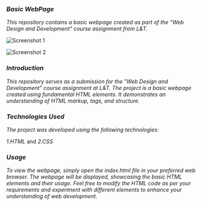 ### ***Basic WebPage***

*This repository contains a basic webpage created as part of the "Web Design and Development" course assignment from L&T.*


![Screenshot 1](https://github.com/jeyasri-senthil/Basic-WebPage/assets/108861190/7721e029-718f-40fb-a02c-e81cb3ae0280)


![Screenshot 2](https://github.com/jeyasri-senthil/Basic-WebPage/assets/108861190/e87741f0-b43b-4ed9-806f-270b914a4dbe)

### *Introduction*
*This repository serves as a submission for the "Web Design and Development" course assignment at L&T. The project is a basic webpage created using fundamental HTML elements. It demonstrates an understanding of HTML markup, tags, and structure.*

### *Technologies Used*
*The project was developed using the following technologies:*

   *1.HTML*
   and *2.CSS*
   
### *Usage*
*To view the webpage, simply open the index.html file in your preferred web browser. The webpage will be displayed, showcasing the basic HTML elements and their usage.*
*Feel free to modify the HTML code as per your requirements and experiment with different elements to enhance your understanding of web development.*
